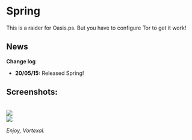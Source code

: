 # Spring
<p>
This is a raider for Oasis.ps.
But you have to configure Tor to get it work!
</p>

<h2>News</h2>
<b>Change log</b>
<ul>
<li><b>20/05/15:</b> Released Spring!</li>
</ul>

<h2>Screenshots:</h2>
<br>
<img src="http://i.imgur.com/7HzW9Qz.png"><br>
<img src="http://i.imgur.com/am0xWcj.png"><br>

<i>Enjoy, Vortexal.</i>
